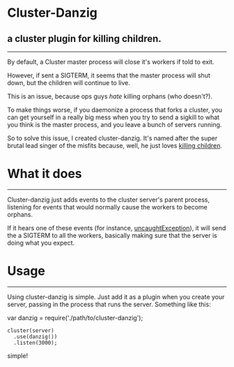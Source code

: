 # Cluster-Danzig
## a cluster plugin for killing children.

***

By default, a Cluster master process will close it's workers if told to exit.

However, if sent a SIGTERM, it seems that the master process will shut down, but the children will continue to live.

This is an issue, because ops guys *hate* killing orphans (who doesn't?).

To make things worse, if you daemonize a process that forks a cluster, you can get yourself in a really big mess when you try to send a sigkill to what you think is the master process, and you leave a bunch of servers running.

So to solve this issue, I created cluster-danzig. It's named after the super brutal lead singer of the misfits because, well, he just loves [killing children]("http://en.wikipedia.org/wiki/Last_Caress" "killing children").

# What it does

***

Cluster-danzig just adds events to the cluster server's parent process, listening for events that would normally cause the workers to become orphans.

If it hears one of these events (for instance, [uncaughtException]("http://nodejs.org/docs/v0.4.12/api/process.html#event_uncaughtException_" "uncaughtException")), it will send the a SIGTERM to all the workers, basically making sure that the server is doing what you expect.

# Usage

***

Using cluster-danzig is simple. Just add it as a plugin when you create your server, passing in the process that runs the server. Something like this:

  var danzig = require('./path/to/cluster-danzig');

	cluster(server)
  	  .use(danzig())
  	  .listen(3000);

simple!